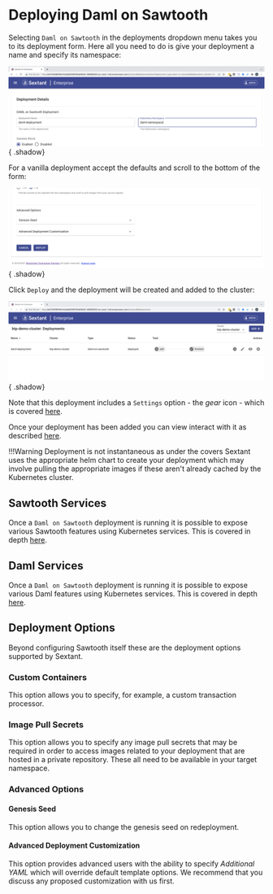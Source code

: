 # Deploying Daml on Sawtooth

Selecting `Daml on Sawtooth` in the deployments dropdown menu takes you to
its deployment form. Here all you need to do is give your deployment a name
and specify its namespace:

![Sextant Deployments Daml on Sawtooth Form](../../images/sextant-deployments-daml-sawtooth-form.png){ .shadow}

For a vanilla deployment accept the defaults and scroll to the bottom of the form:

![Sextant Deployments Daml on Sawtooth Deploy](../../images/sextant-deployments-daml-sawtooth-deploy.png){ .shadow}

Click `Deploy` and the deployment will be created and added to the cluster:

![Sextant Deployments Sawtooth Added](../../images/sextant-deployments-daml-sawtooth-added.png){ .shadow}

Note that this deployment includes a `Settings` option - the _gear_ icon - which
is covered [here](daml-ledger-admin.md).

Once your deployment has been added you can view interact with it as described
[here](../management.md#generic-interactions).

!!!Warning
    Deployment is not instantaneous as under the covers Sextant uses the
    appropriate helm chart to create your deployment which may involve pulling
    the appropriate images if these aren't already cached by the Kubernetes
    cluster.

## Sawtooth Services

Once a `Daml on Sawtooth` deployment is running it is possible to expose various
Sawtooth features using Kubernetes services. This is covered in depth
[here](../dlts/sawtooth-services.md).

## Daml Services

Once a `Daml on Sawtooth` deployment is running it is possible to expose various
Daml features using Kubernetes services. This is covered in depth
[here](daml-services.md).

## Deployment Options

Beyond configuring Sawtooth itself these are the deployment options supported by
Sextant.

### Custom Containers

This option allows you to specify, for example, a custom transaction processor.

### Image Pull Secrets

This option allows you to specify any image pull secrets that may be required in
order to access images related to your deployment that are hosted in a private
repository. These all need to be available in your target namespace.

### Advanced Options

#### Genesis Seed

This option allows you to change the genesis seed on redeployment.

#### Advanced Deployment Customization

This option provides advanced users with the ability to specify
_Additional YAML_ which will override default template options. We recommend
that you discuss any proposed customization with us first.
